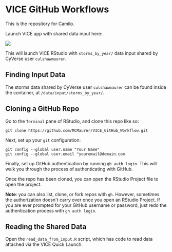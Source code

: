 # VICE GitHub Workflows

This is the repository for Camilo.

Launch VICE app with shared data input here:

<a href="https://de.cyverse.org/apps/de/48b6e7ae-8b64-11ec-92dc-008cfa5ae621/launch?saved-launch-id=09d152f8-fc93-4620-affe-6c301fa0b204"><img src="https://de.cyverse.org/Powered-By-CyVerse-blue.svg"></a>

This will launch VICE RStudio with `storms_by_year/` data input shared by CyVerse user `culshawmaurer`.

## Finding Input Data

The storms data shared by CyVerse user `culshawmaurer` can be found inside the container, at `/data/input/storms_by_year/`.

## Cloning a GitHub Repo

Go to the `Terminal` pane of RStudio, and clone this repo like so:

```
git clone https://github.com/MCMaurer/VICE_GitHub_Workflow.git
```

Next, set up your `git` configuration:

```
git config --global user.name "Your Name"
git config --global user.email "youremail@domain.com
```

Finally, set up GitHub authentication by running `gh auth login`. This will walk you through the process of authenticating with GitHub.

Once the repo has been cloned, you can open the RStudio Project file to open the project.

**Note**: you can also list, clone, or fork repos with `gh`. However, sometimes the authorization doesn't carry over once you open an RStudio Project. If you are ever prompted for your GitHub username or password, just redo the authentication process with `gh auth login`.

## Reading the Shared Data

Open the `read_data_from_input.R` script, which has code to read data attached via the VICE Quick Launch.
